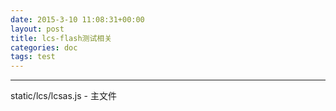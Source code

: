 ```yaml
---
date: 2015-3-10 11:08:31+00:00
layout: post
title: lcs-flash测试相关
categories: doc
tags: test
---
```


----------


 static/lcs/lcsas.js - 主文件
 
